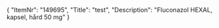 {
  "ItemNr": "149695",
  "Title": "test",
  "Description": "Fluconazol HEXAL, kapsel, hård 50 mg"
}